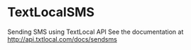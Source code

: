 # TextLocalSMS
Sending SMS using TextLocal API
See the documentation at http://api.txtlocal.com/docs/sendsms
